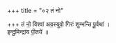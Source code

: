 +++
title = "०२ तं नो"

+++
तं नो॒ विश्वा॑ अव॒स्युवो॒ गिरः॑ शुम्भन्ति पू॒र्वथा॑ ।  
इन्दु॒मिन्द्रा॑य पी॒तये॑ ॥